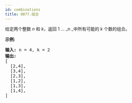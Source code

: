 ```yaml
---
id: combinations
title: 0077.组合
---
```

给定两个整数 _n_ 和 _k_，返回 1 ... _n _中所有可能的 _k_ 个数的组合。

**示例:**


<pre><strong>输入:</strong> n = 4, k = 2<br/><strong>输出:</strong><br/>[<br/>  [2,4],<br/>  [3,4],<br/>  [2,3],<br/>  [1,2],<br/>  [1,3],<br/>  [1,4],<br/>]</pre>


